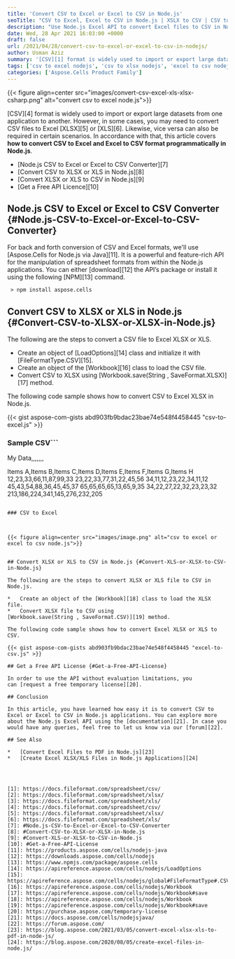 ```yaml
---
title: 'Convert CSV to Excel or Excel to CSV in Node.js'
seoTitle: "CSV to Excel, Excel to CSV in Node.js | XSLX to CSV | CSV to XLSX"
description: "Use Node.js Excel API to convert Excel files to CSV in Node.js applications. Convert XLSX XLS to CSV or CSV to XLSX XLS programmatically."
date: Wed, 28 Apr 2021 16:03:00 +0000
draft: false
url: /2021/04/28/convert-csv-to-excel-or-excel-to-csv-in-nodejs/
author: Usman Aziz
summary: '[CSV][1] format is widely used to import or export large datasets from one application to another. However, in some cases, you may need to convert CSV files to Excel [XLSX][2] or [XLS][3]. Likewise, vice versa can also be required in certain scenarios. In accordance with that, this article covers **how to convert CSV to Excel and Excel to CSV format programmatically in Node.js**.'
tags: ['csv to excel nodejs', 'csv to xlsx nodejs', 'excel to csv nodejs', 'xlsx to csv nodejs']
categories: ['Aspose.Cells Product Family']
---
```




{{< figure align=center src="images/convert-csv-excel-xls-xlsx-csharp.png" alt="convert csv to excel node.js">}}


[CSV][4] format is widely used to import or export large datasets from one application to another. However, in some cases, you may need to convert CSV files to Excel [XLSX][5] or [XLS][6]. Likewise, vice versa can also be required in certain scenarios. In accordance with that, this article covers **how to convert CSV to Excel and Excel to CSV format programmatically in Node.js**.

*   [Node.js CSV to Excel or Excel to CSV Converter][7]
*   [Convert CSV to XLSX or XLS in Node.js][8]
*   [Convert XLSX or XLS to CSV in Node.js][9]
*   [Get a Free API Licence][10]

## Node.js CSV to Excel or Excel to CSV Converter {#Node.js-CSV-to-Excel-or-Excel-to-CSV-Converter}

For back and forth conversion of CSV and Excel formats, we'll use [Aspose.Cells for Node.js via Java][11]. It is a powerful and feature-rich API for the manipulation of spreadsheet formats from within the Node.js applications. You can either [download][12] the API’s package or install it using the following [NPM][13] command.

```
 > npm install aspose.cells
```

## Convert CSV to XLSX or XLS in Node.js {#Convert-CSV-to-XLSX-or-XLSX-in-Node.js}

The following are the steps to convert a CSV file to Excel XLSX or XLS.

*   Create an object of [LoadOptions][14] class and initialize it with [FileFormatType.CSV][15].
*   Create an object of the [Workbook][16] class to load the CSV file.
*   Convert CSV to XLSX using [Workbook.save(String , SaveFormat.XLSX)][17] method.

The following code sample shows how to convert CSV to Excel XLSX in Node.js.

{{< gist aspose-com-gists abd903fb9bdac23bae74e548f4458445 "csv-to-excel.js" >}}

### Sample CSV```
My Data,,,,,,,

Items A,Items B,Items C,Items D,Items E,Items F,Items G,Items H
12,23,33,66,11,87,99,33
23,22,33,77,31,22,45,56
34,11,12,23,22,34,11,12
45,43,54,88,36,45,45,37
65,65,65,65,13,65,9,35
34,22,27,22,32,23,23,32
213,186,224,341,145,276,232,205
```

### CSV to Excel



{{< figure align=center src="images/image.png" alt="csv to excel or excel to csv node.js">}}


## Convert XLSX or XLS to CSV in Node.js {#Convert-XLS-or-XLSX-to-CSV-in-Node.js}

The following are the steps to convert XLSX or XLS file to CSV in Node.js.

*   Create an object of the [Workbook][18] class to load the XLSX file.
*   Convert XLSX file to CSV using [Workbook.save(String , SaveFormat.CSV)][19] method.

The following code sample shows how to convert Excel XLSX or XLS to CSV.

{{< gist aspose-com-gists abd903fb9bdac23bae74e548f4458445 "excel-to-csv.js" >}}

## Get a Free API License {#Get-a-Free-API-License}

In order to use the API without evaluation limitations, you can [request a free temporary license][20].

## Conclusion

In this article, you have learned how easy it is to convert CSV to Excel or Excel to CSV in Node.js applications. You can explore more about the Node.js Excel API using the [documentation][21]. In case you would have any queries, feel free to let us know via our [forum][22].

## See Also

*   [Convert Excel Files to PDF in Node.js][23]
*   [Create Excel XLSX/XLS Files in Node.js Applications][24]




[1]: https://docs.fileformat.com/spreadsheet/csv/
[2]: https://docs.fileformat.com/spreadsheet/xlsx/
[3]: https://docs.fileformat.com/spreadsheet/xls/
[4]: https://docs.fileformat.com/spreadsheet/csv/
[5]: https://docs.fileformat.com/spreadsheet/xlsx/
[6]: https://docs.fileformat.com/spreadsheet/xls/
[7]: #Node.js-CSV-to-Excel-or-Excel-to-CSV-Converter
[8]: #Convert-CSV-to-XLSX-or-XLSX-in-Node.js
[9]: #Convert-XLS-or-XLSX-to-CSV-in-Node.js
[10]: #Get-a-Free-API-License
[11]: https://products.aspose.com/cells/nodejs-java
[12]: https://downloads.aspose.com/cells/nodejs
[13]: https://www.npmjs.com/package/aspose.cells
[14]: https://apireference.aspose.com/cells/nodejs/LoadOptions
[15]: https://apireference.aspose.com/cells/nodejs/global#FileFormatType#.CSV
[16]: https://apireference.aspose.com/cells/nodejs/Workbook
[17]: https://apireference.aspose.com/cells/nodejs/Workbook#save
[18]: https://apireference.aspose.com/cells/nodejs/Workbook
[19]: https://apireference.aspose.com/cells/nodejs/Workbook#save
[20]: https://purchase.aspose.com/temporary-license
[21]: https://docs.aspose.com/cells/nodejsjava/
[22]: https://forum.aspose.com/
[23]: https://blog.aspose.com/2021/03/05/convert-excel-xlsx-xls-to-pdf-in-node-js/
[24]: https://blog.aspose.com/2020/08/05/create-excel-files-in-node.js/





